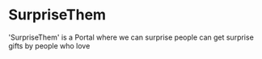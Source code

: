 # SurpriseThem
'SurpriseThem' is a Portal where we can surprise people can get surprise gifts by people who love

